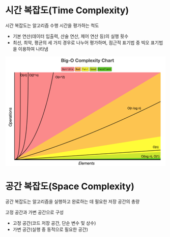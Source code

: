 # 시간 복잡도(Time Complexity)

시간 복잡도는 알고리즘 수행 시간을 평가하는 척도

- 기본 연산(데이터 입출력, 산술 연산, 제어 연산 등)의 실행 횟수
- 최선, 최악, 평균의 세 가지 경우로 나누어 평가하며, 점근적 표기법 중 빅오 표기법을 이용하여 나타냄

![Untitled](./images/BIGO.png)

# 공간 복잡도(Space Complexity)

공간 복잡도는 알고리즘을 실행하고 완료하는 데 필요한 저장 공간의 총량

고정 공간과 가변 공간으로 구성

- 고정 공간(코드 저장 공간, 단순 변수 및 상수)
- 가변 공간(실행 중 동적으로 필요한 공간)
